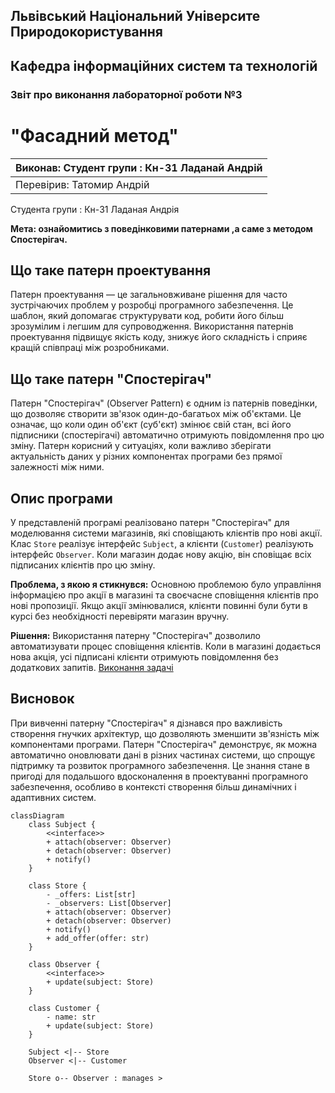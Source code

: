 ## Львівський Національний Університе Природокористування
## Кафедра інформаційних систем та технологій



### Звіт про виконання лабораторної роботи №3
# "Фасадний метод"

| Виконав: Студент групи : Кн-31 Ладанай Андрій |
|-----------------------------------------------|
| Перевірив: Татомир Андрій                     |

Студента групи : Кн-31 Ладаная Андрія

**Мета: ознайомитись з поведінковими патернами ,а саме з методом Спостерігач.**

## Що таке патерн проектування

Патерн проектування — це загальновживане рішення для часто зустрічаючих проблем у розробці програмного забезпечення. Це шаблон, який допомагає структурувати код, робити його більш зрозумілим і легшим для супроводження. Використання патернів проектування підвищує якість коду, знижує його складність і сприяє кращій співпраці між розробниками.

## Що таке патерн "Спостерігач"

Патерн "Спостерігач" (Observer Pattern) є одним із патернів поведінки, що дозволяє створити зв'язок один-до-багатьох між об'єктами. Це означає, що коли один об'єкт (суб'єкт) змінює свій стан, всі його підписники (спостерігачі) автоматично отримують повідомлення про цю зміну. Патерн корисний у ситуаціях, коли важливо зберігати актуальність даних у різних компонентах програми без прямої залежності між ними.

## Опис програми

У представленій програмі реалізовано патерн "Спостерігач" для моделювання системи магазинів, які сповіщають клієнтів про нові акції. Клас `Store` реалізує інтерфейс `Subject`, а клієнти (`Customer`) реалізують інтерфейс `Observer`. Коли магазин додає нову акцію, він сповіщає всіх підписаних клієнтів про цю зміну.

**Проблема, з якою я стикнувся:**
Основною проблемою було управління інформацією про акції в магазині та своєчасне сповіщення клієнтів про нові пропозиції. Якщо акції змінювалися, клієнти повинні були бути в курсі без необхідності перевіряти магазин вручну.

**Рішення:**
Використання патерну "Спостерігач" дозволило автоматизувати процес сповіщення клієнтів. Коли в магазині додається нова акція, усі підписані клієнти отримують повідомлення без додаткових запитів.
[Виконання задачі](lab2.py)

## Висновок

При вивченні патерну "Спостерігач" я дізнався про важливість створення гнучких архітектур, що дозволяють зменшити зв'язність між компонентами програми. Патерн "Спостерігач" демонструє, як можна автоматично оновлювати дані в різних частинах системи, що спрощує підтримку та розвиток програмного забезпечення. Це знання стане в пригоді для подальшого вдосконалення в проектуванні програмного забезпечення, особливо в контексті створення більш динамічних і адаптивних систем.

```mermaid
classDiagram
    class Subject {
        <<interface>>
        + attach(observer: Observer) 
        + detach(observer: Observer) 
        + notify() 
    }

    class Store {
        - _offers: List[str]
        - _observers: List[Observer]
        + attach(observer: Observer) 
        + detach(observer: Observer) 
        + notify() 
        + add_offer(offer: str) 
    }

    class Observer {
        <<interface>>
        + update(subject: Store) 
    }

    class Customer {
        - name: str
        + update(subject: Store) 
    }

    Subject <|-- Store
    Observer <|-- Customer

    Store o-- Observer : manages >
